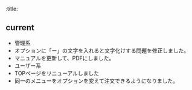 :title:
## current

- 管理系
 - オプションに「ー」の文字を入れると文字化けする問題を修正しました。
 - マニュアルを更新して、PDFにしました。
- ユーザー系
 - TOPページをリニューアルしました
 - 同一のメニューをオプションを変えて注文できるようになりました。

